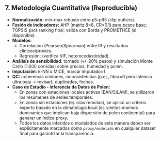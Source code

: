 ## 7. Metodología Cuantitativa (Reproducible)

*   **Normalización:** min-max robusto entre p5–p95 (clip outliers).
*   **Fusión de indicadores:** AHP (matriz 8×8, CR<0.1) para pesos base; TOPSIS para ranking final; valida con Borda y PROMETHEE (si disponible).
*   **Modelos:**
    *   Correlación (Pearson/Spearman) entre IR y resultados clínicos/proxies.
    *   Regresión: (verifica VIF, heterocedasticidad).
*   **Análisis de sensibilidad:** tornado (+/–20% pesos) y simulación Monte Carlo (1.000 corridas) sobre precios, humedad y polen.
*   **Imputación:** k-NN o MICE, marcar imputado=1.
*   **QC:** coherencia unidades, inconsistencias (p.ej., fibra=0 pero latencia ultra baja → revisar), duplicados, fechas.
*   **Caso de Estudio - Inferencia de Datos de Polen:**
    *   En zonas con estaciones locales activas (EAN/SILAM), se utilizaron los resúmenes de series temporales.
    *   En zonas sin estaciones (ej. islas remotas), se aplicó un criterio experto basado en la climatología local (ej. vientos marinos dominantes que implican baja dispersión de polen continental) para generar un índice proxy.
    *   Todos los datos inferidos o modelados de esta manera deben ser explícitamente marcados como `proxy/modelado` en cualquier dataset final para garantizar la transparencia.
